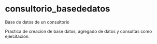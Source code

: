 # consultorio_basededatos
Base de datos de un consultorio

Practica de creacion de base datos, agregado de datos y consultas como ejercitacion.
